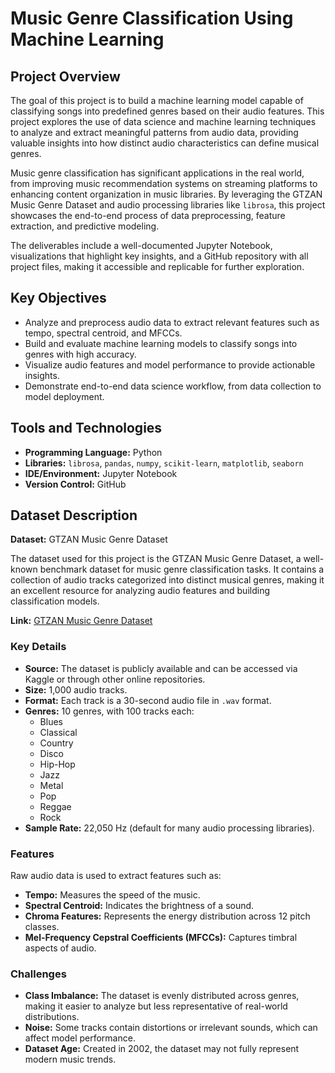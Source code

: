 # Music Genre Classification Using Machine Learning

## Project Overview

The goal of this project is to build a machine learning model capable of classifying songs into predefined genres based on their audio features. This project explores the use of data science and machine learning techniques to analyze and extract meaningful patterns from audio data, providing valuable insights into how distinct audio characteristics can define musical genres.

Music genre classification has significant applications in the real world, from improving music recommendation systems on streaming platforms to enhancing content organization in music libraries. By leveraging the GTZAN Music Genre Dataset and audio processing libraries like `librosa`, this project showcases the end-to-end process of data preprocessing, feature extraction, and predictive modeling.

The deliverables include a well-documented Jupyter Notebook, visualizations that highlight key insights, and a GitHub repository with all project files, making it accessible and replicable for further exploration.

## Key Objectives

- Analyze and preprocess audio data to extract relevant features such as tempo, spectral centroid, and MFCCs.
- Build and evaluate machine learning models to classify songs into genres with high accuracy.
- Visualize audio features and model performance to provide actionable insights.
- Demonstrate end-to-end data science workflow, from data collection to model deployment.

## Tools and Technologies

- **Programming Language:** Python
- **Libraries:** `librosa`, `pandas`, `numpy`, `scikit-learn`, `matplotlib`, `seaborn`
- **IDE/Environment:** Jupyter Notebook
- **Version Control:** GitHub

## Dataset Description

**Dataset:** GTZAN Music Genre Dataset

The dataset used for this project is the GTZAN Music Genre Dataset, a well-known benchmark dataset for music genre classification tasks. It contains a collection of audio tracks categorized into distinct musical genres, making it an excellent resource for analyzing audio features and building classification models.

**Link:** [GTZAN Music Genre Dataset](https://www.kaggle.com/datasets/andradaolteanu/gtzan-dataset-music-genre-classification)

### Key Details

- **Source:** The dataset is publicly available and can be accessed via Kaggle or through other online repositories.
- **Size:** 1,000 audio tracks.
- **Format:** Each track is a 30-second audio file in `.wav` format.
- **Genres:** 10 genres, with 100 tracks each:
  - Blues
  - Classical
  - Country
  - Disco
  - Hip-Hop
  - Jazz
  - Metal
  - Pop
  - Reggae
  - Rock
- **Sample Rate:** 22,050 Hz (default for many audio processing libraries).

### Features

Raw audio data is used to extract features such as:

- **Tempo:** Measures the speed of the music.
- **Spectral Centroid:** Indicates the brightness of a sound.
- **Chroma Features:** Represents the energy distribution across 12 pitch classes.
- **Mel-Frequency Cepstral Coefficients (MFCCs):** Captures timbral aspects of audio.

### Challenges

- **Class Imbalance:** The dataset is evenly distributed across genres, making it easier to analyze but less representative of real-world distributions.
- **Noise:** Some tracks contain distortions or irrelevant sounds, which can affect model performance.
- **Dataset Age:** Created in 2002, the dataset may not fully represent modern music trends.

